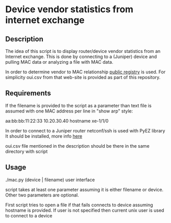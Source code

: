 # Device vendor statistics from internet exchange

## Description
The idea of this script is to display router/device vendor statistics from an Internet exchange.
This is done by connecting to a (Juniper) device and pulling MAC data or analyzing a file with MAC data.

In order to determine vendor to MAC relationship [public registry](https://regauth.standards.ieee.org/standards-ra-web/pub/view.html#registries) is used.
For simplicity oui.csv from that web-site is provided as part of this repository.


## Requirements
If the filename is provided to the script as a parameter than text file is assumed with one MAC address per line in "show arp" style:

aa:bb:bb:11:22:33 10.20.30.40      hostname    xe-1/1/0


In order to connect to a Juniper router netconf/ssh is used with PyEZ library
It should be installed, more info [here](https://github.com/Juniper/py-junos-eznc)

oui.csv file mentioned in the description should be there in the same directory with script



## Usage


./mac.py (device | filename) user interface


script takes at least one parameter assuming it is either filename or device.
Other two parameters are optional.

First script tries to open a file if that fails connects to device assuming hostname is provided.
If user is not specified then current unix user is used to connect to a device


